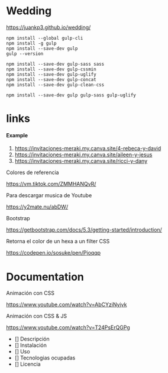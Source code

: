 # Wedding

https://juankp3.github.io/wedding/

```
npm install --global gulp-cli
npm install -g gulp
npm install --save-dev gulp
gulp --version

npm install --save-dev gulp-sass sass
npm install --save-dev gulp-cssmin
npm install --save-dev gulp-uglify
npm install --save-dev gulp-concat
npm install --save-dev gulp-clean-css

npm install --save-dev gulp gulp-sass gulp-uglify
```

# links

####  Example

1. https://invitaciones-meraki.my.canva.site/4-rebeca-y-david
2. https://invitaciones-meraki.my.canva.site/aileen-y-jesus
3. https://invitaciones-meraki.my.canva.site/ricci-y-dany

Colores de referencia

https://vm.tiktok.com/ZMMHANQvR/

Para descargar musica de Youtube

https://y2mate.nu/abDW/

Bootstrap

https://getbootstrap.com/docs/5.3/getting-started/introduction/


Retorna el color de un hexa a un filter CSS

https://codepen.io/sosuke/pen/Pjoqqp

# Documentation
Animación con CSS

https://www.youtube.com/watch?v=AbCYziNyjvk

Animación con CSS & JS

https://www.youtube.com/watch?v=T24PsErQGPg

- [] Descripción
- [] Instalación
- [] Uso
- [] Tecnologias ocupadas
- [] Licencia